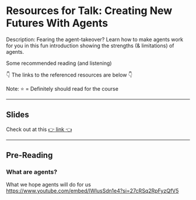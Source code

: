 # Resources for Talk: Creating New Futures With Agents
Description: Fearing the agent-takeover? Learn how to make agents work for you in this fun introduction showing the strengths (& limitations) of agents.

Some recommended reading (and listening)

👇 The links to the referenced resources are below 👇

Note: ⭐ = Definitely should read for the course

---
## Slides
Check out at this [👉 link 👈]()

---
## Pre-Reading
### What are agents? 
What we hope agents will do for us
https://www.youtube.com/embed/IWIusSdn1e4?si=27cRSq2RpFyzQfV5
